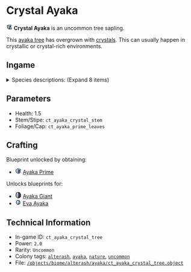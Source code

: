 # Crystal Ayaka

<img src="https://raw.githubusercontent.com/Ceterai/Enternia/main/objects/biome/alterash/ayaka/ct_ayaka_crystal_tree.png" alt="Crystal Ayaka icon" loading="lazy" height=16px width="auto" /> **Crystal Ayaka** is an uncommon tree sapling.

This [ayaka tree](https://ceterai.github.io/MyEnternia/Wiki/ayakatree) has overgrown with [crystals](https://ceterai.github.io/MyEnternia/Wiki/Tags/Crystal). This can usually happen in crystallic or crystal-rich environments.

## Ingame

<details markdown="1"><summary>Species descriptions: (Expand 8 items)</summary>

- Alta: This chamber contains a sapling of a crystal-filled ayaka. Doesn't look like it has crystals on it right now though.
- Apex: I can plant this to grow a tree.
- Avian: I can grow a tree by planting this sapling.
- Floran: Floran plant cute sssapling, grow big bad evil tree!
- Glitch: Wonder. Planting this sapling allows me to grow life.
- Human: This sapling will grow into a tree.
- Hylotl: Such wondrous life, springing forth from the tiniest shoot. Sigh.
- Novakid: It'll grow into a big tree if I plant it.

</details>

## Parameters

- Health: 1.5  
- Stem/Stipe: `ct_ayaka_crystal_stem`
- Foliage/Cap: `ct_ayaka_prime_leaves`

## Crafting

Blueprint unlocked by obtaining:

- <img src="https://raw.githubusercontent.com/Ceterai/Enternia/main/objects/biome/alterash/ayaka/ct_ayaka_prime_tree.png" alt="Ayaka Prime icon" loading="lazy" height=16px width="auto" /> [Ayaka Prime](https://ceterai.github.io/MyEnternia/Wiki/AyakaPrime)

Unlocks blueprints for:

- <img src="https://raw.githubusercontent.com/Ceterai/Enternia/main/objects/biome/alterash/ayaka/ct_ayaka_giant_tree.png" alt="Ayaka Giant icon" loading="lazy" height=16px width="auto" /> [Ayaka Giant](https://ceterai.github.io/MyEnternia/Wiki/AyakaGiant)
- <img src="https://raw.githubusercontent.com/Ceterai/Enternia/main/objects/biome/alterash/ayaka/ct_ayaka_eva_tree.png" alt="Eva Ayaka icon" loading="lazy" height=16px width="auto" /> [Eva Ayaka](https://ceterai.github.io/MyEnternia/Wiki/EvaAyaka)

## Technical Information

- In-game ID: `ct_ayaka_crystal_tree`
- Power: `2.0`
- Rarity: `Uncommon`
- Colony tags: [`alterash`](https://ceterai.github.io/MyEnternia/Wiki/Tags/Alterash), [`ayaka`](https://ceterai.github.io/MyEnternia/Wiki/Tags/Ayaka), [`nature`](https://ceterai.github.io/MyEnternia/Wiki/Tags/Nature), [`uncommon`](https://ceterai.github.io/MyEnternia/Wiki/Tags/Uncommon)
- File: [`/objects/biome/alterash/ayaka/ct_ayaka_crystal_tree.object`](https://github.com/Ceterai/Enternia/blob/main/objects/biome/alterash/ayaka/ct_ayaka_crystal_tree.object)
